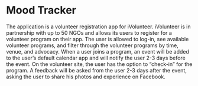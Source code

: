 # Mood Tracker
The application is a volunteer registration app for iVolunteer. iVolunteer is in partnership with up to 50 NGOs and allows its users to register for a volunteer program on their app. The user is allowed to log-in, see available volunteer programs, and filter through the volunteer programs by time, venue, and advocacy. When a user joins a program, an event will be added to the user’s default calendar app and will notify the user 2-3 days before the event. On the volunteer site, the user has the option to “check-in” for the program. A feedback will be asked from the user 2-3 days after the event, asking the user to share his photos and experience on Facebook.

